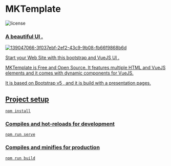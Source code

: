 # MKTemplate
![license](https://img.shields.io/badge/license-MIT-blue.svg) <a href="https://github.com/creativetimofficial/vue-notus/issues?q=is%3Aopen+is%3Aissue" target="_blank">
### A beautiful UI .
  
![139047066-3f037ebf-2ef2-43c9-9b08-fb66f9868b6d](https://user-images.githubusercontent.com/70536218/222897736-3c4f7ebf-1378-409d-b4b7-89902448e553.png)

Start your Web Site with this bootstrap and VueJS UI . 

MKTemplate is Free and Open Source. It features multiple HTML and VueJS elements and it comes with dynamic components for VueJS.

It is based on Bootstrap v5 , and it is build with a presentation pages.

## Project setup
```
npm install
```

### Compiles and hot-reloads for development
```
npm run serve
```

### Compiles and minifies for production
```
npm run build
```


